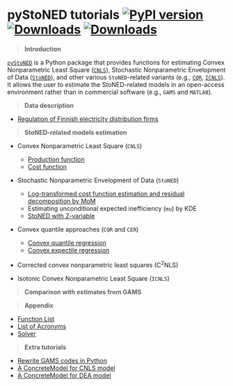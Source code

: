 # **pyStoNED** tutorials [![PyPI version](https://img.shields.io/pypi/v/pystoned.svg?maxAge=3600)](https://pypi.org/project/pystoned/) [![Downloads](https://pepy.tech/badge/pystoned/month)](https://pepy.tech/project/pystoned/month) [![Downloads](https://pepy.tech/badge/pystoned)](https://pepy.tech/project/pystoned)

  > **Introduction**

  [`pyStoNED`](https://pypi.org/project/pystoned/) is a Python package that provides functions for estimating Convex Nonparametric Least Square ([`CNLS`](https://pubsonline.informs.org/doi/abs/10.1287/opre.1090.0722)), Stochastic Nonparametric Envelopment of Data ([`StoNED`](https://link.springer.com/article/10.1007/s11123-010-0201-3)), and other various `StoNED`-related variants (e.g., [`CQR`](https://www.sciencedirect.com/science/article/pii/S0140988320300979), [`ICNLS`](https://www.sciencedirect.com/science/article/abs/pii/S0377221713004748)). It allows the user to estimate the StoNED-related models in an open-access environment rather than in commercial software (e.g., `GAMS` and `MATLAB`).

  > **Data description**

  + [Regulation of Finnish electricity distribution firms](https://github.com/ds2010/pyStoNED-Tutorials/blob/master/Data/data_description.ipynb)

  > **StoNED-related models estimation**

  + Convex Nonparametric Least Square (`CNLS`)
    + [Production function](https://github.com/ds2010/pyStoNED-Tutorials/blob/master/CNLS/CNLS_prod.ipynb)
    + [Cost function](https://github.com/ds2010/pyStoNED-Tutorials/blob/master/CNLS/CNLS_cost.ipynb)

  + Stochastic Nonparametric Envelopment of Data (`StoNED`)
    + [Log-transformed cost function estimation and residual decomposition by MoM](https://github.com/ds2010/pyStoNED-Tutorials/blob/master/StoNED/StoNED.ipynb)
    + Estimating unconditional expected inefficiency (`mu`) by KDE
    + [StoNED with Z-variable](https://github.com/ds2010/pyStoNED-Tutorials/blob/master/StoNEZD/StoNEZD.ipynb)
 
  + Convex quantile approaches (`CQR` and `CER`)
    + [Convex quantile regression](https://github.com/ds2010/pyStoNED-Tutorials/blob/master/CQR/CQR.ipynb)
    + [Convex expectile regression](https://github.com/ds2010/pyStoNED-Tutorials/blob/master/CQR/CER.ipynb)

  + Corrected convex nonparametric least squares (C<sup>2</sup>NLS)
  
  + Isotonic Convex Nonparametric Least Square (`ICNLS`)


  > **Comparison with estimates from GAMS**


  > **Appendix**

  + [Function List](https://github.com/ds2010/pyStoNED-Tutorials/blob/master/Intro/Function%20List.ipynb) 
  + [List of Acronyms](https://github.com/ds2010/pyStoNED-Tutorials/blob/master/Intro/List%20of%20Acronyms.ipynb)
  + [Solver](https://github.com/ds2010/pyStoNED-Tutorials/blob/master/Intro/Solver.ipynb)

  > **Extra tutorials**

  + [Rewrite GAMS codes in Python](https://github.com/ds2010/pyStoNED-Tutorials/blob/master/Extra/gams2python.ipynb)
  + [A ConcreteModel for CNLS model](https://github.com/ds2010/pyStoNED-Tutorials/blob/master/Extra/CNLS_ConcreteModel.ipynb)
  + [A ConcreteModel for DEA model](https://github.com/ds2010/pyStoNED-Tutorials/blob/master/Extra/DEA_ConcreteModel.ipynb)

